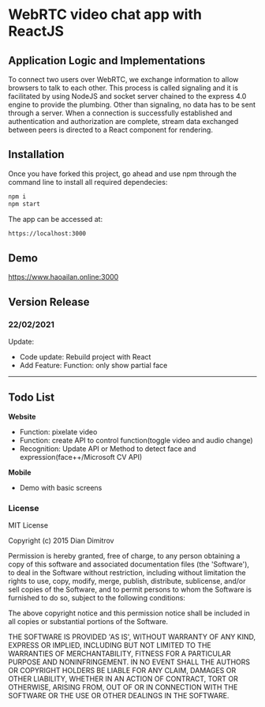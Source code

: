 # WebRTC video chat app with ReactJS

## Application Logic and Implementations

To connect two users over WebRTC, we exchange information to allow browsers to talk to each other. This process is called signaling and it is facilitated by using NodeJS and socket server chained to the express 4.0 engine to provide the plumbing. Other than signaling, no data has to be sent through a server. When a connection is successfully established and authentication and authorization are complete, stream data exchanged between peers is directed to a React component for rendering.

## Installation

Once you have forked this project, go ahead and use npm through the command line to install all required dependecies:

```bash
npm i
npm start
```

The app can be accessed at:

```bash
https://localhost:3000
```

## Demo

https://www.haoailan.online:3000

## Version Release

### 22/02/2021

Update:

- Code update: Rebuild project with React
- Add Feature: Function: only show partial face

---

## Todo List

**Website**

- Function: pixelate video
- Function: create API to control function(toggle video and audio change)
- Recognition: Update API or Method to detect face and expression(face++/Microsoft CV API)

**Mobile**

- Demo with basic screens

### License

MIT License

Copyright (c) 2015 Dian Dimitrov

Permission is hereby granted, free of charge, to any person obtaining a copy of this software and associated documentation files (the 'Software'), to deal in the Software without restriction, including without limitation the rights to use, copy, modify, merge, publish, distribute, sublicense, and/or sell copies of the Software, and to permit persons to whom the Software is furnished to do so, subject to the following conditions:

The above copyright notice and this permission notice shall be included in all copies or substantial portions of the Software.

THE SOFTWARE IS PROVIDED 'AS IS', WITHOUT WARRANTY OF ANY KIND, EXPRESS OR IMPLIED, INCLUDING BUT NOT LIMITED TO THE WARRANTIES OF MERCHANTABILITY, FITNESS FOR A PARTICULAR PURPOSE AND NONINFRINGEMENT. IN NO EVENT SHALL THE AUTHORS OR COPYRIGHT HOLDERS BE LIABLE FOR ANY CLAIM, DAMAGES OR OTHER LIABILITY, WHETHER IN AN ACTION OF CONTRACT, TORT OR OTHERWISE, ARISING FROM, OUT OF OR IN CONNECTION WITH THE SOFTWARE OR THE USE OR OTHER DEALINGS IN THE SOFTWARE.
